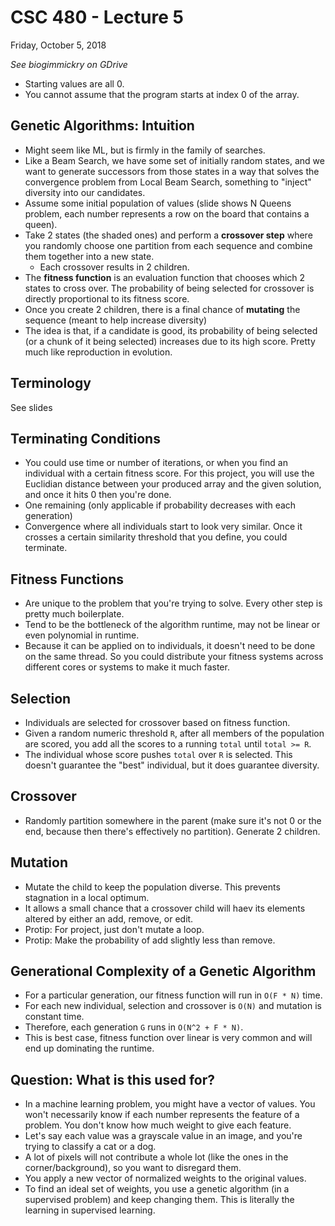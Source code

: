 # CSC 480 - Lecture 5
Friday, October 5, 2018

*See biogimmickry on GDrive*
- Starting values are all 0.
- You cannot assume that the program starts at index 0 of the array.

## Genetic Algorithms: Intuition
- Might seem like ML, but is firmly in the family of searches.
- Like a Beam Search, we have some set of initially random states, and we want to generate successors from those states in a way that solves the convergence problem from Local Beam Search, something to "inject" diversity into our candidates.
- Assume some initial population of values (slide shows N Queens problem, each number represents a row on the board that contains a queen).
- Take 2 states (the shaded ones) and perform a **crossover step** where you randomly choose one partition from each sequence and combine them together into a new state.
    - Each crossover results in 2 children.
- The **fitness function** is an evaluation function that chooses which 2 states to cross over. The probability of being selected for crossover is directly proportional to its fitness score.
- Once you create 2 children, there is a final chance of **mutating** the sequence (meant to help increase diversity)
- The idea is that, if a candidate is good, its probability of being selected (or a chunk of it being selected) increases due to its high score. Pretty much like reproduction in evolution.

## Terminology
See slides

## Terminating Conditions
- You could use time or number of iterations, or when you find an individual with a certain fitness score. For this project, you will use the Euclidian distance between your produced array and the given solution, and once it hits 0 then you're done.
- One remaining (only applicable if probability decreases with each generation)
- Convergence where all individuals start to look very similar. Once it crosses a certain similarity threshold that you define, you could terminate.

## Fitness Functions
- Are unique to the problem that you're trying to solve. Every other step is pretty much boilerplate.
- Tend to be the bottleneck of the algorithm runtime, may not be linear or even polynomial in runtime.
- Because it can be applied on to individuals, it doesn't need to be done on the same thread. So you could distribute your fitness systems across different cores or systems to make it much faster.

## Selection
- Individuals are selected for crossover based on fitness function.
- Given a random numeric threshold `R`, after all members of the population are scored, you add all the scores to a running `total` until `total >= R`.
- The individual whose score pushes `total` over `R` is selected. This doesn't guarantee the "best" individual, but it does guarantee diversity.


## Crossover
- Randomly partition somewhere in the parent (make sure it's not 0 or the end, because then there's effectively no partition). Generate 2 children.

## Mutation
- Mutate the child to keep the population diverse. This prevents stagnation in a local optimum.
- It allows a small chance that a crossover child will haev its elements altered by either an add, remove, or edit.
- Protip: For project, just don't mutate a loop.
- Protip: Make the probability of add slightly less than remove.

## Generational Complexity of a Genetic Algorithm
- For a particular generation, our fitness function will run in `O(F * N)` time.
- For each new individual, selection and crossover is `O(N)` and mutation is constant time.
- Therefore, each generation `G` runs in `O(N^2 + F * N)`.
- This is best case, fitness function over linear is very common and will end up dominating the runtime.

## Question: What is this used for?
- In a machine learning problem, you might have a vector of values. You won't necessarily know if each number represents the feature of a problem. You don't know how much weight to give each feature.
- Let's say each value was a grayscale value in an image, and you're trying to classify a cat or a dog.
- A lot of pixels will not contribute a whole lot (like the ones in the corner/background), so you want to disregard them.
- You apply a new vector of normalized weights to the original values.
- To find an ideal set of weights, you use a genetic algorithm (in a supervised problem) and keep changing them. This is literally the learning in supervised learning.